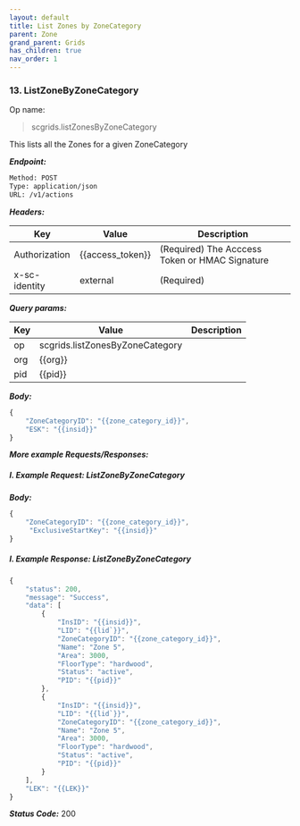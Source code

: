 ```yaml
---
layout: default
title: List Zones by ZoneCategory
parent: Zone
grand_parent: Grids
has_children: true
nav_order: 1
---
```



### 13. ListZoneByZoneCategory


Op name:

> scgrids.listZonesByZoneCategory

This lists all the Zones for a given ZoneCategory


***Endpoint:***

```bash
Method: POST
Type: application/json
URL: /v1/actions
```


***Headers:***

| Key | Value | Description |
| --- | ------|-------------|
| Authorization | {{access_token}} | (Required) The Acccess Token or HMAC Signature |
| x-sc-identity | external | (Required) |



***Query params:***

| Key | Value | Description |
| --- | ------|-------------|
| op | scgrids.listZonesByZoneCategory |  |
| org | {{org}} |  |
| pid | {{pid}} |  |



***Body:***

```js        
{
    "ZoneCategoryID": "{{zone_category_id}}",
    "ESK": "{{insid}}"
}
```



***More example Requests/Responses:***


##### I. Example Request: ListZoneByZoneCategory


***Body:***

```js        
{
    "ZoneCategoryID": "{{zone_category_id}}",
     "ExclusiveStartKey": "{{insid}}"
}
```

##### I. Example Response: ListZoneByZoneCategory
```js
{
    "status": 200,
    "message": "Success",
    "data": [
        {
            "InsID": "{{insid}}",
            "LID": "{{lid`}}",
            "ZoneCategoryID": "{{zone_category_id}}",
            "Name": "Zone 5",
            "Area": 3000,
            "FloorType": "hardwood",
            "Status": "active",
            "PID": "{{pid}}"
        },
        {
            "InsID": "{{insid}}",
            "LID": "{{lid`}}",
            "ZoneCategoryID": "{{zone_category_id}}",
            "Name": "Zone 5",
            "Area": 3000,
            "FloorType": "hardwood",
            "Status": "active",
            "PID": "{{pid}}"
        }
    ],
    "LEK": "{{LEK}}"
}
```


***Status Code:*** 200

<br>